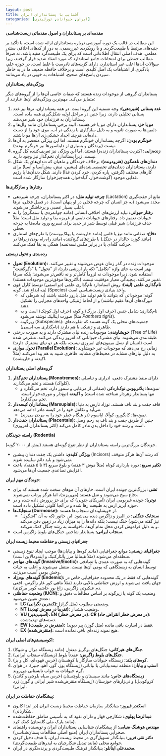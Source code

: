 ```yaml
---
layout: post
title: آشنایی با پستانداران ایران
categories: [ایران, حیوانات, تورلیدری]
---
```


**مقدمه‌ای بر پستانداران و اصول مقدماتی زیست‌شناسی**

این مطالب در قالب یک دوره آموزشی درباره پستانداران ارائه شده است، با تأکید بر جنبه‌های مرتبط با طبیعت‌گردی و با رویکردی غیررسمی، به دور از کدهای اخلاقی سنتی معلمی. هدف اصلی انتقال اطلاعاتی است که برای یک طبیعت‌گرد مفید باشد، نه صرفاً مطالب حفظی برای امتحانات جامع استاندارد که مورد انتقاد شدید قرار گرفتند، زیرا سؤالات آن‌ها اغلب غیر استاندارد، دارای گزینه‌های نادرست یا غلط است. در حوزه علم، یادگیری از اشتباهات یک اصل کلیدی است و برخلاف حافظه ضعیف ما در به خاطر سپردن پاسخ‌های صحیح، اشتباهات به خوبی در یاد می‌مانند.

**ویژگی‌های پستانداران**

پستانداران گروهی از موجودات زنده هستند که صفات خاصی آن‌ها را از گروه‌های دیگر متمایز می‌کند. مهم‌ترین ویژگی‌های آن‌ها عبارتند از:

1.  **غدد پستانی (شیردهی):** وجه تسمیه این گروه است. در همه پستانداران، نرها نیز غدد پستانی تحلیلی دارند، زیرا جنین در مراحل اولیه شکل‌گیری همه ماده است. پستانداران به فرزندان خود شیر می‌دهند.
2.  **مو یا خز:** پستانداران دارای مو یا خز هستند. البته برخی پستانداران مانند وال‌ها و دلفین‌ها به صورت ثانویه و به دلیل سازگاری با زندگی در آب، موی خود را از دست داده‌اند، هرچند اجداد خشکی‌زی آن‌ها مو داشتند.
3.  **خونگرم بودن:** اگرچه پستانداران خونگرم هستند، اما این ویژگی منحصر به آن‌ها نیست (پرندگان و بسیاری از دایناسورها نیز خونگرم بودند).
4.  **زنده‌زایی:** اکثریت پستانداران زنده‌زا هستند، اما این ویژگی نیز تعریف‌کننده کل گروه نیست، زیرا پستانداران تخم‌گذار نیز وجود دارند.
5.  **دندان‌های ناهمگون (هترودونت):** برخلاف خزندگان و ماهیان که دندان‌های یک شکل دارند، پستانداران دندان‌های تخصصی‌شده‌ای (پیشین، نیش، پیش‌آسیا و آسیا) برای کارهای مختلف (گرفتن، پاره کردن، خرد کردن غذا) دارند. شکل دندان‌ها با رژیم غذایی موجود (گوشت‌خوار، گیاه‌خوار، همه‌چیزخوار) سازگار شده است.

**رفتارها و سازگاری‌ها**

*   **چرخه تولید مثل:** در اکثر پستانداران، چرخه شیردهی (Lactation) مانع از جفت‌گیری مجدد می‌شود (به جز انسان که چرخه فحلی در او پنهان است). در فصل فحلی، نرها اغلب بسیار عصبی و پرخاشگر می‌شوند.
*   **رفتار حیوانی:** نباید ارزش‌های اخلاقی انسانی (مانند جوانمردی یا ستمگری) را به حیوانات تعمیم داد. رفتارهای حیوانات تابعی از غریزه بقا و تولید مثل است؛ مثلاً حذف فرزندان شیر قبلی توسط شیر نر جدید برای تسریع ورود ماده‌ها به چرخه فحلی.
*   **دفاع:** صفاتی مانند تیغ یا فلس (مانند خارپشت یا پولک‌پوست) یا طرح‌های استتاری (مانند گوزن خالدار در جنگل) یا طرح‌های گیج‌کننده (مانند راه‌راه بودن زبراها در حرکت گله‌ای یا در برابر مگس تسه‌تسه) همگی به بقا کمک می‌کنند.

**رده‌بندی و تحول زیستی**

*   **تحول (Evolution):** موجودات زنده در گذر زمان عوض می‌شوند و تغییر می‌کنند. بهتر است به جای واژه "تکامل" (که بار ارزشی دارد)، از "تحول" یا "دگرگشت" استفاده شود، زیرا موجودات نه لزوماً کامل‌تر و نه ناقص‌تر می‌شوند؛ بلکه صرفاً تغییر می‌کنند. پیچیدگی معیار موفقیت نیست (باکتری‌ها موفق‌ترین موجودات هستند).
*   **نام‌گذاری علمی (لینه):** روش استاندارد نام‌گذاری علمی (دو اسمی) توسط کارل فون لینه ابداع شد. گونه (Species) واحد بنیادی زیست‌شناسی است.
    *   گونه: موجوداتی که بتوانند با هم تولید مثل بارور داشته باشند (به شرطی که دورگه‌های آن‌ها عقیم نباشند) و از لحاظ ژنتیکی واحدهای مجزایی را تشکیل دهند.
    *   نام‌گذاری: شامل جنس (حرف اول بزرگ) و گونه (حرف اول کوچک) است و به صورت ایتالیک نوشته می‌شود (مثلاً *Panthera tigris*).
    *   زیرگونه (Subspecies): جمعیت‌های محلی یک گونه هستند که تفاوت‌های ظاهری و ژنتیکی با هم دارند (نام‌گذاری سه اسمی).
*   **خویشاوندی:** موجودات زنده نیای مشترک دارند و به صورت درختی (Tree of Life) طبقه‌بندی می‌شوند. نیای مشترک حیواناتی که امروز زندگی می‌کنند، منقرض شده است (انسان از نسل میمون‌های امروزی نیست، بلکه هر دو نیای مشترک دارند).
*   **تحول موازی (Parallel Evolution):** زمانی رخ می‌دهد که موجودات غیر خویشاوند به دلیل نیازهای مشابه در محیط‌های مشابه، ظاهری شبیه به هم پیدا می‌کنند (مثلاً اکیدنه و خارپشت).

**گروه‌های اصلی پستانداران**

1.  **پستانداران تخم‌گذار (Monotremes):** دارای منفذ مشترک دفعی، ادراری و تناسلی (کلواک) هستند و تخم می‌گذارند.
    *   *نمونه‌ها:* **پلاتی‌پوس نوک‌اردکی** (صفاتی از مرغابی و سمور دارد، تخم می‌گذارد و تنها پستاندار زهردار شناخته شده است) و **اکیدنه** (تیغ‌دار و مورچه‌خوار است، تخم می‌گذارد).
2.  **پستانداران کیسه‌دار (Marsupials):** فاقد جفت و بند ناف هستند. نوزاد نارس به دنیا می‌آید و تکامل خود را در کیسه مادر ادامه می‌دهد.
    *   *نمونه‌ها:* کانگورو، کوآلا، اپاسوم (در هنگام خطر خود را به مردن می‌زند).
3.  **پستانداران جفت‌دار (Placentals):** جنین از طریق جفت و بند ناف به رحم وصل است و رشد خود را داخل بدن مادر کامل می‌کند (اکثر پستانداران امروزی).

**راسته جوندگان (Rodentia)**

جوندگان بزرگ‌ترین راسته پستانداران از نظر تنوع گونه‌ای هستند (بیش از ۲۰۰۰ گونه).

*   **ویژگی کلیدی:** داشتن یک جفت دندان پیشین (Incisors) که رشد آن‌ها هرگز متوقف نمی‌شود و باید دائم ساییده شوند.
*   **تکثیر سریع:** دوره بارداری کوتاه (مثلاً موش ۳ هفته) و بلوغ سریع (۳ تا ۵ هفته)، باعث افزایش تصاعدی جمعیت آن‌ها می‌شود.

**جوندگان مهم ایران:**

*   **تشی:** بزرگ‌ترین جونده ایران است. خارهای آن موهای سخت شده هستند که برای دفاع سیخ می‌شوند و شل هستند (می‌ریزند)، اما هرگز پرتاب نمی‌شوند.
*   **نوتریا:** جونده غیربومی ایران (آمریکای جنوبی) که برای خز پرورش داده شده و در حوزه آبریز ارس به طبیعت رها شده و در آنجا کلونی تشکیل داده است.
*   **سنجابک‌ها (Dormouse):** از خویشاوندان سنجاب‌ها هستند.
    *   **سنجابک جنگلی:** در البرز و زاگرس دیده می‌شود. این جانور (که به آن "اشگول" نیز گفته می‌شود) خنگ نیست؛ بلکه دانه‌ها را به میزان زیاد در زمین دفن می‌کند و به دلیل فراموش کردن محل تمام آن‌ها، ناخواسته به رشد جنگل کمک می‌کند.
*   **سنجاب ایرانی:** پستاندار شاخص جنگل‌های بلوط زاگرس است.

**جغرافیای زیستی و حفاظت محیط زیست ایران**

*   **جغرافیای زیستی:** موانع جغرافیایی (مانند کوه‌ها و بیابان‌ها) موجب ایجاد تنوع زیستی منطقه‌ای می‌شوند (مثلاً هیمالیا مرز پالئارکتیک و ایندومالاین است).
*   **گونه‌های مهاجم (Invasive/Exotic):** گونه‌هایی که به صورت عمدی یا تصادفی توسط انسان به زیستگاهی که بومی آن‌ها نیست، منتقل می‌شوند و اغلب به حیات وحش بومی آسیب می‌زنند.
*   **گونه‌های بوم‌زاد (Endemic):** گونه‌هایی که فقط در یک محدوده جغرافیایی خاص در جهان یافت می‌شوند و ارزش حفاظتی بالایی دارند (مثلاً ماهی کور غار زاگرس، افعی دم عنکبوتی زاگرس، زاغ بور حاشیه کویر مرکزی).
*   **وضعیت حفاظتی (IUCN):** وضعیت یک گونه یا زیرگونه بر اساس مطالعات دقیق و عددی تعیین می‌شود:
    *   **LC (کمترین نگرانی):** وضعیتی مطلوب (مثل گراز).
    *   **NT (تقریباً در معرض تهدید):** وضعیت هشدار.
    *   **VU (آسیب‌پذیر)، EN (در معرض خطر)، CR (در معرض خطر انقراض حاد):** دسته‌های تهدیدشده.
    *   **EW (منقرض در طبیعت):** فقط در اسارت باقی مانده (مثل گوزن پیر دیوید).
    *   **EX (منقرض‌شده):** هیچ نمونه زنده‌ای باقی نمانده است.

**اکوسیستم‌های اصلی ایران:**

1.  **جنگل‌های هیرکانی:** جنگل‌های برگریز معتدل (مانند زیستگاه مرال و شوکا).
2.  **جنگل‌های بلوط زاگرس:** عمدتاً بلوط (زیستگاه سنجاب ایرانی).
3.  **کوه‌های بلند:** زیستگاه حیوانات سازگار با کوهستان (خرس قهوه‌ای، کل و بز).
4.  **استپ و بیابان:** منطقه نیمه‌بیابانی یا بیابانی (زیستگاه یوز، گور، آهو، جبیر). در هوای گرم حیوانات به خواب تابستانی می‌روند.
5.  **زیستگاه‌های خاص:** مانند سیستان و بلوچستان (خرس سیاه بلوچی و گاندو/کروکودیل) و نی‌زارهای خوزستان (زیستگاه منقرض‌شده شیر ایرانی و گوزن زرد ایرانی).

**پیشگامان حفاظت در ایران:**

*   **اسکندر فیروز:** بنیانگذار سازمان حفاظت محیط زیست ایران (در ابتدا کانون شکاربانی).
*   **عبدالرضا پهلوی:** شکارچی قهار و دارای نفوذ که به تأسیس مناطق حفاظت‌شده (مانند پارک ملی گلستان) کمک کرد.
*   **مهندس هوشنگ ضیایی:** از پیشگامان شناسایی پستانداران ایران و نویسنده راهنمای صحرایی پستانداران ایران (منبع اصلی مطالعات پستان‌شناسی).
*   **دکتر تقی فرور:** بنیانگذار تسهیل‌گری در محیط زیست ایران، با هدف دخیل کردن جوامع محلی (مانند تبدیل شکارچیان به لیدرهای طبیعت‌گردی).
*   **محمدعلی اینانلو:** بنیانگذار فرهنگ طبیعت‌گردی و پرنده‌نگری در ایران.